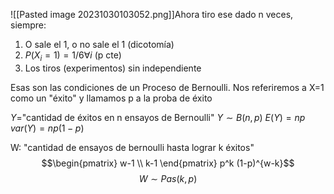 ![[Pasted image 20231030103052.png]]Ahora tiro ese dado n veces, siempre:
1. O sale el 1, o no sale el 1 (dicotomía)
2. $P(X_i = 1)=1/6 \forall i$ (p cte)
3. Los tiros (experimentos) sin independiente


Esas son las condiciones de un Proceso de Bernoulli. Nos referiremos a X=1 como un "éxito" y llamamos p a la proba de éxito

$Y=$"cantidad de éxitos en n ensayos de Bernoulli"
$Y \sim B(n,p)$
$E(Y)= np$
$var(Y)=np(1-p)$

W: "cantidad de ensayos de bernoulli hasta lograr k éxitos"
$$\begin{pmatrix}
w-1 \\ k-1
\end{pmatrix} p^k (1-p)^{w-k}$$
$$W \sim Pas(k, p)$$